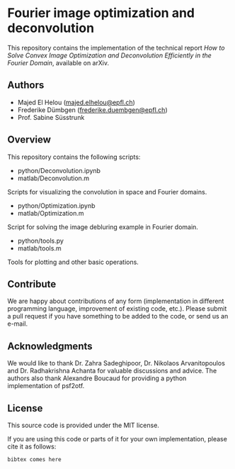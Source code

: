 # Fourier image optimization and deconvolution

This repository contains the implementation of the technical report *How to Solve Convex Image Optimization and Deconvolution Efficiently in the Fourier Domain*, available on arXiv. 

## Authors

- Majed El Helou (majed.elhelou@epfl.ch)
- Frederike Dümbgen (frederike.duembgen@epfl.ch)
- Prof. Sabine Süsstrunk

## Overview

This repository contains the following scripts: 

- python/Deconvolution.ipynb
- matlab/Deconvolution.m

Scripts for visualizing the convolution in space and Fourier domains. 

- python/Optimization.ipynb
- matlab/Optimization.m

Script for solving the image debluring example in Fourier domain.

- python/tools.py
- matlab/tools.m

Tools for plotting and other basic operations. 

## Contribute

We are happy about contributions of any form (implementation in different programming language, improvement of existing code, etc.). Please submit a pull request if you have something to be added to the code, or send us an e-mail. 

## Acknowledgments

We would like to thank Dr.  Zahra Sadeghipoor,  Dr.  Nikolaos Arvanitopoulos and Dr.
Radhakrishna Achanta for valuable discussions and advice. The authors also thank Alexandre Boucaud for providing a python implementation of psf2otf. 


## License

This source code is provided under the MIT license. 

If you are using this code or parts of it for your own implementation, please cite it as follows:


``` 
bibtex comes here

```
